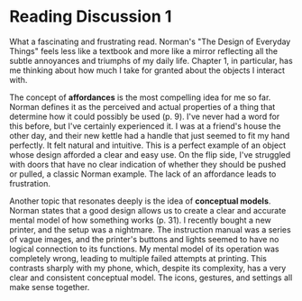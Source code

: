 # Reading Discussion 1


What a fascinating and frustrating read. Norman's "The Design of Everyday Things" feels less like a textbook and more like a mirror reflecting all the subtle annoyances and triumphs of my daily life. Chapter 1, in particular, has me thinking about how much I take for granted about the objects I interact with.

The concept of **affordances** is the most compelling idea for me so far. Norman defines it as the perceived and actual properties of a thing that determine how it could possibly be used (p. 9). I've never had a word for this before, but I've certainly experienced it. I was at a friend's house the other day, and their new kettle had a handle that just seemed to fit my hand perfectly. It felt natural and intuitive. This is a perfect example of an object whose design afforded a clear and easy use. On the flip side, I've struggled with doors that have no clear indication of whether they should be pushed or pulled, a classic Norman example. The lack of an affordance leads to frustration.

Another topic that resonates deeply is the idea of **conceptual models**. Norman states that a good design allows us to create a clear and accurate mental model of how something works (p. 31). I recently bought a new printer, and the setup was a nightmare. The instruction manual was a series of vague images, and the printer's buttons and lights seemed to have no logical connection to its functions. My mental model of its operation was completely wrong, leading to multiple failed attempts at printing. This contrasts sharply with my phone, which, despite its complexity, has a very clear and consistent conceptual model. The icons, gestures, and settings all make sense together.
